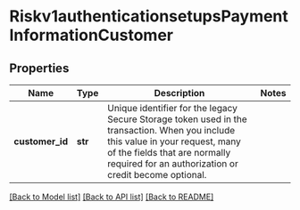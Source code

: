 # Riskv1authenticationsetupsPaymentInformationCustomer

## Properties
Name | Type | Description | Notes
------------ | ------------- | ------------- | -------------
**customer_id** | **str** | Unique identifier for the legacy Secure Storage token used in the transaction. When you include this value in your request, many of the fields that are normally required for an authorization or credit become optional.  | 

[[Back to Model list]](../README.md#documentation-for-models) [[Back to API list]](../README.md#documentation-for-api-endpoints) [[Back to README]](../README.md)


